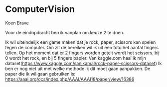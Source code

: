 # ComputerVision
Koen Brave

Voor de eindopdracht ben ik vanplan om keuze 2 te doen.

Ik wil uiteindelijk een game maken dat je rock, paper, scissors kan spelen tegen de computer.
Om zit de bereiken wil ik uit een foto het aantal fingers tellen.
Op het moment dat er 2 fingers worden getelt wordt het scissors.
bij 0 wordt het rock, en bij 5 fingers papier.
Van kaggle.com haal ik mijn dataset(https://www.kaggle.com/sanikamal/rock-paper-scissors-dataset)
Ik ben er nog niet uit met welke methode ik dit moet gaan aanpakken.
De paper die ik wil gaan gebruiken is: https://aaai.org/ocs/index.php/AAAI/AAAI18/paper/view/16386
